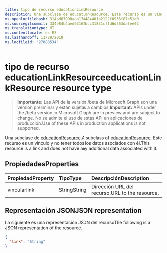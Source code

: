 ```yaml
---
title: tipo de recurso educationLinkResource
description: Una subclase de educationResource. Este recurso es un vínculo y no tener todos los datos asociados con él.
ms.openlocfilehash: 314bd87998ada178484401b2122f0936f87e51a0
ms.sourcegitcommit: 334e84b4aed63162bcc31831cffd6d363dafee02
ms.translationtype: MT
ms.contentlocale: es-ES
ms.lasthandoff: 11/29/2018
ms.locfileid: "27088534"
---
```

# <a name="educationlinkresource-resource-type"></a><span data-ttu-id="677ac-104">tipo de recurso educationLinkResource</span><span class="sxs-lookup"><span data-stu-id="677ac-104">educationLinkResource resource type</span></span>

> <span data-ttu-id="677ac-105">**Importante:** Las API de la versión /beta de Microsoft Graph son una versión preliminar y están sujetas a cambios.</span><span class="sxs-lookup"><span data-stu-id="677ac-105">**Important:** APIs under the /beta version in Microsoft Graph are in preview and are subject to change.</span></span> <span data-ttu-id="677ac-106">No se admite el uso de estas API en aplicaciones de producción.</span><span class="sxs-lookup"><span data-stu-id="677ac-106">Use of these APIs in production applications is not supported.</span></span>

<span data-ttu-id="677ac-107">Una subclase de [educationResource](educationresource.md).</span><span class="sxs-lookup"><span data-stu-id="677ac-107">A subclass of [educationResource](educationresource.md).</span></span> <span data-ttu-id="677ac-108">Este recurso es un vínculo y no tener todos los datos asociados con él.</span><span class="sxs-lookup"><span data-stu-id="677ac-108">This resource is a link and does not have any additional data associated with it.</span></span>


## <a name="properties"></a><span data-ttu-id="677ac-109">Propiedades</span><span class="sxs-lookup"><span data-stu-id="677ac-109">Properties</span></span>
| <span data-ttu-id="677ac-110">Propiedad</span><span class="sxs-lookup"><span data-stu-id="677ac-110">Property</span></span>     | <span data-ttu-id="677ac-111">Tipo</span><span class="sxs-lookup"><span data-stu-id="677ac-111">Type</span></span>   |<span data-ttu-id="677ac-112">Descripción</span><span class="sxs-lookup"><span data-stu-id="677ac-112">Description</span></span>|
|:---------------|:--------|:----------|
|<span data-ttu-id="677ac-113">vincular</span><span class="sxs-lookup"><span data-stu-id="677ac-113">link</span></span>|<span data-ttu-id="677ac-114">String</span><span class="sxs-lookup"><span data-stu-id="677ac-114">String</span></span>|<span data-ttu-id="677ac-115">Dirección URL del recurso.</span><span class="sxs-lookup"><span data-stu-id="677ac-115">URL to the resource.</span></span>|

## <a name="json-representation"></a><span data-ttu-id="677ac-116">Representación JSON</span><span class="sxs-lookup"><span data-stu-id="677ac-116">JSON representation</span></span>

<span data-ttu-id="677ac-117">La siguiente es una representación JSON del recurso</span><span class="sxs-lookup"><span data-stu-id="677ac-117">The following is a JSON representation of the resource.</span></span>

<!-- {
  "blockType": "resource",
  "optionalProperties": [

  ],
  "@odata.type": "microsoft.graph.educationLinkResource"
}-->

```json
{
  "link": "String"
}

```

<!-- uuid: 8fcb5dbc-d5aa-4681-8e31-b001d5168d79
2015-10-25 14:57:30 UTC -->
<!-- {
  "type": "#page.annotation",
  "description": "educationLinkResource resource",
  "keywords": "",
  "section": "documentation",
  "tocPath": ""
}-->